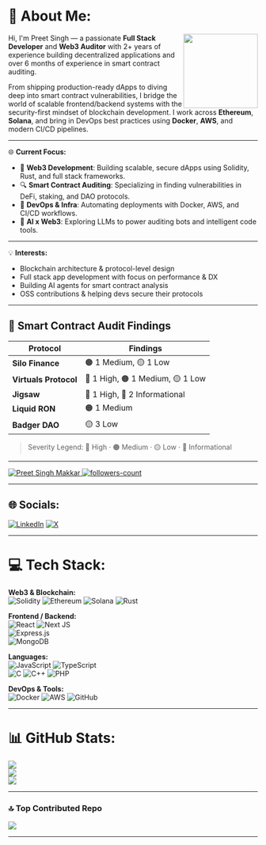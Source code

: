 # 💫 About Me:
<img align="right" height="150" src="https://i.giphy.com/media/v1.Y2lkPTc5MGI3NjExeWh0bzFjbWNpcmQ2MTRrbmliZ3Y4eXl0M3ZvZXE1aDRydXVzanNjaCZlcD12MV9pbnRlcm5hbF9naWZfYnlfaWQmY3Q9Zw/Rpl1sod1vCXK0L2SUN/giphy.gif" />

Hi, I'm Preet Singh — a passionate **Full Stack Developer** and **Web3 Auditor** with 2+ years of experience building decentralized applications and over 6 months of experience in smart contract auditing.

From shipping production-ready dApps to diving deep into smart contract vulnerabilities, I bridge the world of scalable frontend/backend systems with the security-first mindset of blockchain development. I work across **Ethereum**, **Solana**, and bring in DevOps best practices using **Docker**, **AWS**, and modern CI/CD pipelines.

---

🌐 **Current Focus:**
- 🚀 **Web3 Development**: Building scalable, secure dApps using Solidity, Rust, and full stack frameworks.
- 🔍 **Smart Contract Auditing**: Specializing in finding vulnerabilities in DeFi, staking, and DAO protocols.
- 🔧 **DevOps & Infra**: Automating deployments with Docker, AWS, and CI/CD workflows.
- 🧠 **AI x Web3**: Exploring LLMs to power auditing bots and intelligent code tools.

---

💡 **Interests:**
- Blockchain architecture & protocol-level design  
- Full stack app development with focus on performance & DX  
- Building AI agents for smart contract analysis  
- OSS contributions & helping devs secure their protocols  

---

## 🧪 Smart Contract Audit Findings

| Protocol           | Findings                             |
|--------------------|--------------------------------------|
| **Silo Finance**    | 🟠 1 Medium, 🟡 1 Low                  |
| **Virtuals Protocol** | 🔴 1 High, 🟠 1 Medium, 🟡 1 Low        |
| **Jigsaw**          | 🔴 1 High, 🔵 2 Informational          |
| **Liquid RON**      | 🟠 1 Medium                           |
| **Badger DAO**      | 🟡 3 Low                              |

> Severity Legend: 🔴 High · 🟠 Medium · 🟡 Low · 🔵 Informational

---

<p align="left">
    <a href="https://github.com/preetsinghmakkar">
        <img src="https://komarev.com/ghpvc/?username=preetsinghmakkar&label=Profile%20views&color=0e75b6&style=flat" alt="Preet Singh Makkar" />
    </a>
    <a href="https://github.com/preetsinghmakkar?tab=followers">
        <img src="https://img.shields.io/github/followers/preetsinghmakkar?label=Followers&style=social" alt="followers-count">
    </a>
</p>

---

## 🌐 Socials:
[![LinkedIn](https://img.shields.io/badge/LinkedIn-%230077B5.svg?logo=linkedin&logoColor=white)](https://linkedin.com/in/preet-singh-a65967302/) 
[![X](https://img.shields.io/badge/X-black.svg?logo=X&logoColor=white)](https://x.com/DazaiOnchain) 

---

# 💻 Tech Stack:
**Web3 & Blockchain:**  
![Solidity](https://img.shields.io/badge/Solidity-%23363636.svg?style=for-the-badge&logo=solidity&logoColor=white) 
![Ethereum](https://img.shields.io/badge/Ethereum-%23363636.svg?style=for-the-badge&logo=Ethereum&logoColor=white) 
![Solana](https://img.shields.io/badge/Solana-%23363636.svg?style=for-the-badge&logo=Solana&logoColor=white) 
![Rust](https://img.shields.io/badge/rust-%23000000.svg?style=for-the-badge&logo=rust&logoColor=white)

**Frontend / Backend:**  
![React](https://img.shields.io/badge/react-%2320232a.svg?style=for-the-badge&logo=react&logoColor=%2361DAFB) 
![Next JS](https://img.shields.io/badge/Next-black?style=for-the-badge&logo=next.js&logoColor=white)  
![Express.js](https://img.shields.io/badge/express.js-%23404d59.svg?style=for-the-badge&logo=express&logoColor=%2361DAFB)  
![MongoDB](https://img.shields.io/badge/MongoDB-%234ea94b.svg?style=for-the-badge&logo=mongodb&logoColor=white)

**Languages:**  
![JavaScript](https://img.shields.io/badge/javascript-%23323330.svg?style=for-the-badge&logo=javascript&logoColor=%23F7DF1E) 
![TypeScript](https://img.shields.io/badge/typescript-%23007ACC.svg?style=for-the-badge&logo=typescript&logoColor=white)  
![C](https://img.shields.io/badge/c-%2300599C.svg?style=for-the-badge&logo=c&logoColor=white) 
![C++](https://img.shields.io/badge/c++-%2300599C.svg?style=for-the-badge&logo=c%2B%2B&logoColor=white) 
![PHP](https://img.shields.io/badge/php-%23777BB4.svg?style=for-the-badge&logo=php&logoColor=white)

**DevOps & Tools:**  
![Docker](https://img.shields.io/badge/docker-%230db7ed.svg?style=for-the-badge&logo=docker&logoColor=white) 
![AWS](https://img.shields.io/badge/AWS-%23FF9900.svg?style=for-the-badge&logo=amazonaws&logoColor=white) 
![GitHub](https://img.shields.io/badge/github-%23121011.svg?style=for-the-badge&logo=github&logoColor=white)

---

# 📊 GitHub Stats:
![](https://github-readme-stats.vercel.app/api?username=preetsinghmakkar&theme=gruvbox&hide_border=false&include_all_commits=true&count_private=true)<br/>
![](https://github-readme-streak-stats.herokuapp.com/?user=preetsinghmakkar&theme=gruvbox&hide_border=false)<br/>
![](https://github-readme-stats.vercel.app/api/top-langs/?username=preetsinghmakkar&theme=gruvbox&hide_border=false&include_all_commits=true&count_private=true&layout=compact)

---

### 🔝 Top Contributed Repo
![](https://github-contributor-stats.vercel.app/api?username=preetsinghmakkar&limit=5&theme=dark&combine_all_yearly_contributions=true)

---
